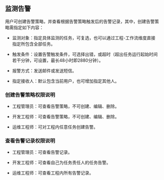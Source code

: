 ## 监测告警

用户可创建告警策略，并查看根据告警策略触发后的告警记录，其中，创建告警策略需指定如下内容：

- 监测对象：指定具体监测的任务，可复选，也可以通过工程-工作流维度直接指定所包含全部任务。

- 触发条件：设置告警触发条件，可选择出错，或超时（超出任务运行起始时间若干分钟，可设置，最长48小时即2880分钟）。

- 报警方式：发送邮件或发送短信。

- 指定接收人：默认包含当前用户，也可增加指定其他人。

### 创建告警策略权限说明

- 工程管理员：可查看告警策略，不可创建、编辑、删除。

- 开发工程师：可查看告警策略，不可创建、编辑、删除。

- 运维工程师：可对工程内任意任务创建告警。

### 查看告警记录权限说明

- 工程管理员：可查看告警记录。

- 开发工程师：可查看自己为任务责任人的任务告警。
 
- 运维工程师：可查看工程内所有告警记录。